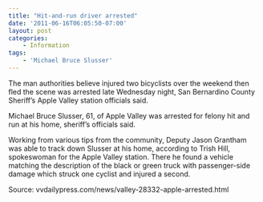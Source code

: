 ```yaml
---
title: "Hit-and-run driver arrested"
date: '2011-06-16T06:05:50-07:00'
layout: post
categories:
    - Information
tags:
    - 'Michael Bruce Slusser'
---
```


The man authorities believe injured two bicyclists over the weekend then fled the scene was arrested late Wednesday night, San Bernardino County Sheriff’s Apple Valley station officials said.  
  
Michael Bruce Slusser, 61, of Apple Valley was arrested for felony hit and run at his home, sheriff’s officials said.

Working from various tips from the community, Deputy Jason Grantham was able to track down Slusser at his home, according to Trish Hill, spokeswoman for the Apple Valley station. There he found a vehicle matching the description of the black or green truck with passenger-side damage which struck one cyclist and injured a second.

Source: vvdailypress.com/news/valley-28332-apple-arrested.html
